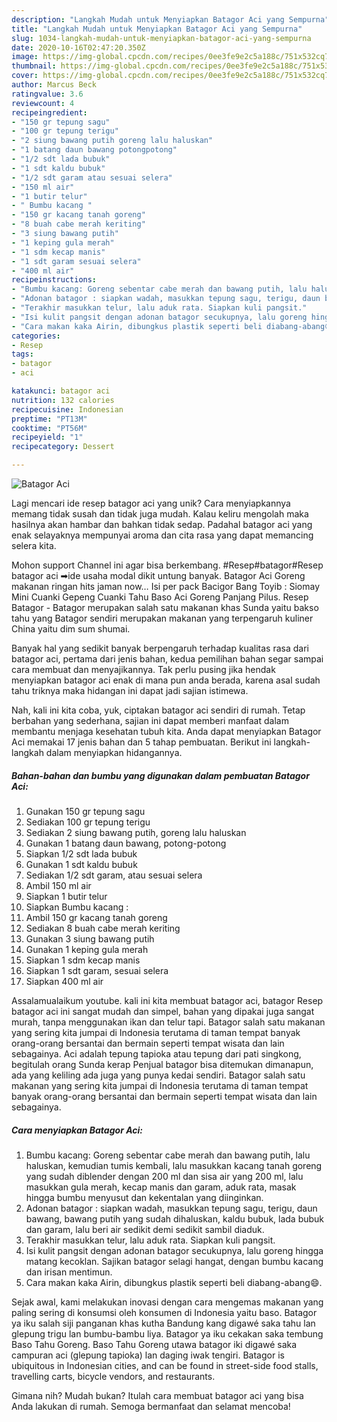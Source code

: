 ```yaml
---
description: "Langkah Mudah untuk Menyiapkan Batagor Aci yang Sempurna"
title: "Langkah Mudah untuk Menyiapkan Batagor Aci yang Sempurna"
slug: 1034-langkah-mudah-untuk-menyiapkan-batagor-aci-yang-sempurna
date: 2020-10-16T02:47:20.350Z
image: https://img-global.cpcdn.com/recipes/0ee3fe9e2c5a188c/751x532cq70/batagor-aci-foto-resep-utama.jpg
thumbnail: https://img-global.cpcdn.com/recipes/0ee3fe9e2c5a188c/751x532cq70/batagor-aci-foto-resep-utama.jpg
cover: https://img-global.cpcdn.com/recipes/0ee3fe9e2c5a188c/751x532cq70/batagor-aci-foto-resep-utama.jpg
author: Marcus Beck
ratingvalue: 3.6
reviewcount: 4
recipeingredient:
- "150 gr tepung sagu"
- "100 gr tepung terigu"
- "2 siung bawang putih goreng lalu haluskan"
- "1 batang daun bawang potongpotong"
- "1/2 sdt lada bubuk"
- "1 sdt kaldu bubuk"
- "1/2 sdt garam atau sesuai selera"
- "150 ml air"
- "1 butir telur"
- " Bumbu kacang "
- "150 gr kacang tanah goreng"
- "8 buah cabe merah keriting"
- "3 siung bawang putih"
- "1 keping gula merah"
- "1 sdm kecap manis"
- "1 sdt garam sesuai selera"
- "400 ml air"
recipeinstructions:
- "Bumbu kacang: Goreng sebentar cabe merah dan bawang putih, lalu haluskan, kemudian tumis kembali, lalu masukkan kacang tanah goreng yang sudah diblender dengan 200 ml dan sisa air yang 200 ml, lalu masukkan gula merah, kecap manis dan garam, aduk rata, masak hingga bumbu menyusut dan kekentalan yang diinginkan."
- "Adonan batagor : siapkan wadah, masukkan tepung sagu, terigu, daun bawang, bawang putih yang sudah dihaluskan, kaldu bubuk, lada bubuk dan garam, lalu beri air sedikit demi sedikit sambil diaduk."
- "Terakhir masukkan telur, lalu aduk rata. Siapkan kuli pangsit."
- "Isi kulit pangsit dengan adonan batagor secukupnya, lalu goreng hingga matang kecoklan. Sajikan batagor selagi hangat, dengan bumbu kacang dan irisan mentimun."
- "Cara makan kaka Airin, dibungkus plastik seperti beli diabang-abang😄."
categories:
- Resep
tags:
- batagor
- aci

katakunci: batagor aci 
nutrition: 132 calories
recipecuisine: Indonesian
preptime: "PT13M"
cooktime: "PT56M"
recipeyield: "1"
recipecategory: Dessert

---
```



![Batagor Aci](https://img-global.cpcdn.com/recipes/0ee3fe9e2c5a188c/751x532cq70/batagor-aci-foto-resep-utama.jpg)

Lagi mencari ide resep batagor aci yang unik? Cara menyiapkannya memang tidak susah dan tidak juga mudah. Kalau keliru mengolah maka hasilnya akan hambar dan bahkan tidak sedap. Padahal batagor aci yang enak selayaknya mempunyai aroma dan cita rasa yang dapat memancing selera kita.

Mohon support Channel ini agar bisa berkembang. #Resep#batagor#Resep batagor aci ➡ide usaha modal dikit untung banyak. Batagor Aci Goreng makanan ringan hits jaman now… Isi per pack Bacigor Bang Toyib : Siomay Mini Cuanki Gepeng Cuanki Tahu Baso Aci Goreng Panjang Pilus. Resep Batagor - Batagor merupakan salah satu makanan khas Sunda yaitu bakso tahu yang Batagor sendiri merupakan makanan yang terpengaruh kuliner China yaitu dim sum shumai.

Banyak hal yang sedikit banyak berpengaruh terhadap kualitas rasa dari batagor aci, pertama dari jenis bahan, kedua pemilihan bahan segar sampai cara membuat dan menyajikannya. Tak perlu pusing jika hendak menyiapkan batagor aci enak di mana pun anda berada, karena asal sudah tahu triknya maka hidangan ini dapat jadi sajian istimewa.


Nah, kali ini kita coba, yuk, ciptakan batagor aci sendiri di rumah. Tetap berbahan yang sederhana, sajian ini dapat memberi manfaat dalam membantu menjaga kesehatan tubuh kita. Anda dapat menyiapkan Batagor Aci memakai 17 jenis bahan dan 5 tahap pembuatan. Berikut ini langkah-langkah dalam menyiapkan hidangannya.

<!--inarticleads1-->

##### Bahan-bahan dan bumbu yang digunakan dalam pembuatan Batagor Aci:

1. Gunakan 150 gr tepung sagu
1. Sediakan 100 gr tepung terigu
1. Sediakan 2 siung bawang putih, goreng lalu haluskan
1. Gunakan 1 batang daun bawang, potong-potong
1. Siapkan 1/2 sdt lada bubuk
1. Gunakan 1 sdt kaldu bubuk
1. Sediakan 1/2 sdt garam, atau sesuai selera
1. Ambil 150 ml air
1. Siapkan 1 butir telur
1. Siapkan  Bumbu kacang :
1. Ambil 150 gr kacang tanah goreng
1. Sediakan 8 buah cabe merah keriting
1. Gunakan 3 siung bawang putih
1. Gunakan 1 keping gula merah
1. Siapkan 1 sdm kecap manis
1. Siapkan 1 sdt garam, sesuai selera
1. Siapkan 400 ml air


Assalamualaikum youtube. kali ini kita membuat batagor aci, batagor Resep batagor aci ini sangat mudah dan simpel, bahan yang dipakai juga sangat murah, tanpa menggunakan ikan dan telur tapi. Batagor salah satu makanan yang sering kita jumpai di Indonesia terutama di taman tempat banyak orang-orang bersantai dan bermain seperti tempat wisata dan lain sebagainya. Aci adalah tepung tapioka atau tepung dari pati singkong, begitulah orang Sunda kerap Penjual batagor bisa ditemukan dimanapun, ada yang keliling ada juga yang punya kedai sendiri. Batagor salah satu makanan yang sering kita jumpai di Indonesia terutama di taman tempat banyak orang-orang bersantai dan bermain seperti tempat wisata dan lain sebagainya. 

<!--inarticleads2-->

##### Cara menyiapkan Batagor Aci:

1. Bumbu kacang: Goreng sebentar cabe merah dan bawang putih, lalu haluskan, kemudian tumis kembali, lalu masukkan kacang tanah goreng yang sudah diblender dengan 200 ml dan sisa air yang 200 ml, lalu masukkan gula merah, kecap manis dan garam, aduk rata, masak hingga bumbu menyusut dan kekentalan yang diinginkan.
1. Adonan batagor : siapkan wadah, masukkan tepung sagu, terigu, daun bawang, bawang putih yang sudah dihaluskan, kaldu bubuk, lada bubuk dan garam, lalu beri air sedikit demi sedikit sambil diaduk.
1. Terakhir masukkan telur, lalu aduk rata. Siapkan kuli pangsit.
1. Isi kulit pangsit dengan adonan batagor secukupnya, lalu goreng hingga matang kecoklan. Sajikan batagor selagi hangat, dengan bumbu kacang dan irisan mentimun.
1. Cara makan kaka Airin, dibungkus plastik seperti beli diabang-abang😄.


Sejak awal, kami melakukan inovasi dengan cara mengemas makanan yang paling sering di konsumsi oleh konsumen di Indonesia yaitu baso. Batagor ya iku salah siji panganan khas kutha Bandung kang digawé saka tahu lan glepung trigu lan bumbu-bambu liya. Batagor ya iku cekakan saka tembung Baso Tahu Goreng. Baso Tahu Goreng utawa batagor iki digawé saka campuran aci (glepung tapioka) lan daging iwak tengiri. Batagor is ubiquitous in Indonesian cities, and can be found in street-side food stalls, travelling carts, bicycle vendors, and restaurants. 

Gimana nih? Mudah bukan? Itulah cara membuat batagor aci yang bisa Anda lakukan di rumah. Semoga bermanfaat dan selamat mencoba!
